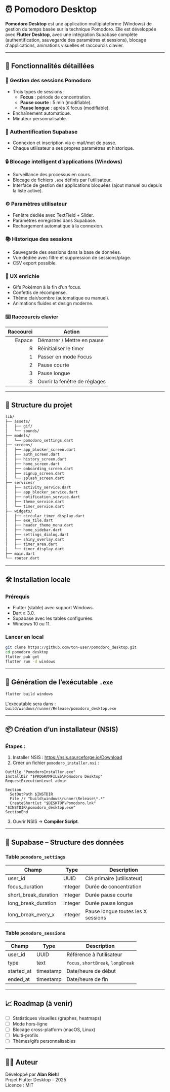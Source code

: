 # ⏰ Pomodoro Desktop

**Pomodoro Desktop** est une application multiplateforme (Windows) de gestion du temps basée sur la technique Pomodoro. Elle est développée avec **Flutter Desktop**, avec une intégration Supabase complète (authentification, sauvegarde des paramètres et sessions), blocage d'applications, animations visuelles et raccourcis clavier.

---

## 🚀 Fonctionnalités détaillées

### 🎯 Gestion des sessions Pomodoro
- Trois types de sessions :
  - **Focus** : période de concentration.
  - **Pause courte** : 5 min (modifiable).
  - **Pause longue** : après X focus (modifiable).
- Enchaînement automatique.
- Minuteur personnalisable.

### 👤 Authentification Supabase
- Connexion et inscription via e-mail/mot de passe.
- Chaque utilisateur a ses propres paramètres et historique.

### 🔒 Blocage intelligent d’applications (Windows)
- Surveillance des processus en cours.
- Blocage de fichiers `.exe` définis par l’utilisateur.
- Interface de gestion des applications bloquées (ajout manuel ou depuis la liste active).

### ⚙️ Paramètres utilisateur
- Fenêtre dédiée avec TextField + Slider.
- Paramètres enregistrés dans Supabase.
- Rechargement automatique à la connexion.

### 📚 Historique des sessions
- Sauvegarde des sessions dans la base de données.
- Vue dédiée avec filtre et suppression de sessions/plage.
- CSV export possible.

### 🎨 UX enrichie
- Gifs Pokémon à la fin d’un focus.
- Confettis de récompense.
- Thème clair/sombre (automatique ou manuel).
- Animations fluides et design moderne.

### ⌨️ Raccourcis clavier

| Raccourci | Action                         |
|----------:|--------------------------------|
| Espace    | Démarrer / Mettre en pause     |
| R         | Réinitialiser le timer         |
| 1         | Passer en mode Focus           |
| 2         | Pause courte                   |
| 3         | Pause longue                   |
| S         | Ouvrir la fenêtre de réglages  |

---

## 🧱 Structure du projet

```bash
lib/
├── assets/
│   ├── gif/
│   └── sounds/
├── models/
│   └── pomodoro_settings.dart
├── screens/
│   ├── app_blocker_screen.dart
│   ├── auth_screen.dart
│   ├── history_screen.dart
│   ├── home_screen.dart
│   ├── onboarding_screen.dart
│   ├── signup_screen.dart
│   └── splash_screen.dart
├── services/
│   ├── activity_service.dart
│   ├── app_blocker_service.dart
│   ├── notification_service.dart
│   ├── theme_service.dart
│   └── timer_service.dart
├── widgets/
│   ├── circular_timer_display.dart
│   ├── exe_tile.dart
│   ├── header_theme_menu.dart
│   ├── home_sidebar.dart
│   ├── settings_dialog.dart
│   ├── shiny_overlay.dart
│   ├── timer_area.dart
│   └── timer_display.dart
├── main.dart
└── router.dart
```

---

## 🛠️ Installation locale

### Prérequis
- Flutter (stable) avec support Windows.
- Dart ≥ 3.0.
- Supabase avec les tables configurées.
- Windows 10 ou 11.

### Lancer en local

```bash
git clone https://github.com/ton-user/pomodoro_desktop.git
cd pomodoro_desktop
flutter pub get
flutter run -d windows
```

---

## 🔧 Génération de l’exécutable `.exe`

```bash
flutter build windows
```

L'exécutable sera dans :
`build/windows/runner/Release/pomodoro_desktop.exe`

---

## 📦 Création d’un installateur (NSIS)

### Étapes :

1. Installer NSIS : https://nsis.sourceforge.io/Download
2. Créer un fichier `pomodoro_installer.nsi` :

```nsi
Outfile "PomodoroInstaller.exe"
InstallDir "$PROGRAMFILES\Pomodoro Desktop"
RequestExecutionLevel admin

Section
  SetOutPath $INSTDIR
  File /r "build\windows\runner\Release\*.*"
  CreateShortCut "$DESKTOP\Pomodoro.lnk" "$INSTDIR\pomodoro_desktop.exe"
SectionEnd
```

3. Ouvrir NSIS → **Compiler Script**.

---

## 🧮 Supabase – Structure des données

### Table `pomodoro_settings`

| Champ                 | Type     | Description                             |
|----------------------|----------|-----------------------------------------|
| user_id              | UUID     | Clé primaire (utilisateur)              |
| focus_duration       | Integer  | Durée de concentration                  |
| short_break_duration | Integer  | Durée pause courte                      |
| long_break_duration  | Integer  | Durée pause longue                      |
| long_break_every_x   | Integer  | Pause longue toutes les X sessions      |

### Table `pomodoro_sessions`

| Champ       | Type      | Description                          |
|-------------|-----------|--------------------------------------|
| user_id     | UUID      | Référence à l’utilisateur            |
| type        | text      | `focus`, `shortBreak`, `longBreak`   |
| started_at  | timestamp | Date/heure de début                  |
| ended_at    | timestamp | Date/heure de fin                    |

---

## 📈 Roadmap (à venir)

- [ ] Statistiques visuelles (graphes, heatmaps)
- [ ] Mode hors-ligne
- [ ] Blocage cross-platform (macOS, Linux)
- [ ] Multi-profils
- [ ] Thèmes/gifs personnalisables

---

## 👨‍💻 Auteur

Développé par **Alan Riehl**  
Projet Flutter Desktop – 2025  
Licence : MIT